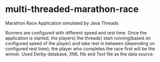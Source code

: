 # multi-threaded-marathon-race
Marathon Race Application simulated by Java Threads

Runners are configured with different speed and rest time. Once the application is 
started, the players( the threads) start running(based on configured speed of the 
player) and take rest in between (depending on configured rest time); the player 
who completes the race first will be the winner.
Used Derby database, XML file and Text file as the data source.

